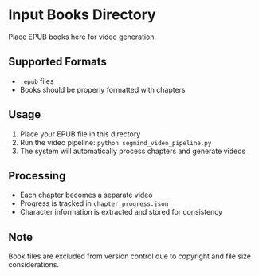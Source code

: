 # Input Books Directory

Place EPUB books here for video generation.

## Supported Formats
- `.epub` files
- Books should be properly formatted with chapters

## Usage
1. Place your EPUB file in this directory
2. Run the video pipeline: `python segmind_video_pipeline.py`
3. The system will automatically process chapters and generate videos

## Processing
- Each chapter becomes a separate video
- Progress is tracked in `chapter_progress.json`
- Character information is extracted and stored for consistency

## Note
Book files are excluded from version control due to copyright and file size considerations.